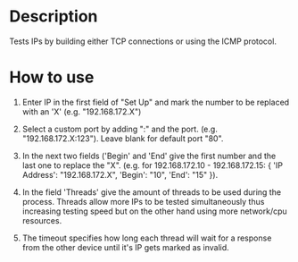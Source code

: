 # Description
Tests IPs by building either TCP connections or using the ICMP protocol.
# How to use
1. Enter IP in the first field of "Set Up" and mark the number to be replaced with an 'X' (e.g. "192.168.172.X")

2. Select a custom port by adding ":" and the port. (e.g. "192.168.172.X:123"). Leave blank for default port "80".

3. In the next two fields ('Begin' and 'End' give the first number and the last one to replace the "X". (e.g. for 192.168.172.10 - 192.168.172.15: { 'IP Address': "192.168.172.X", 'Begin': "10", 'End': "15" }).

4. In the field 'Threads' give the amount of threads to be used during the process. Threads allow more IPs to be tested simultaneously thus increasing testing speed but on the other hand using more network/cpu resources.

5. The timeout specifies how long each thread will wait for a response from the other device until it's IP gets marked as invalid.
